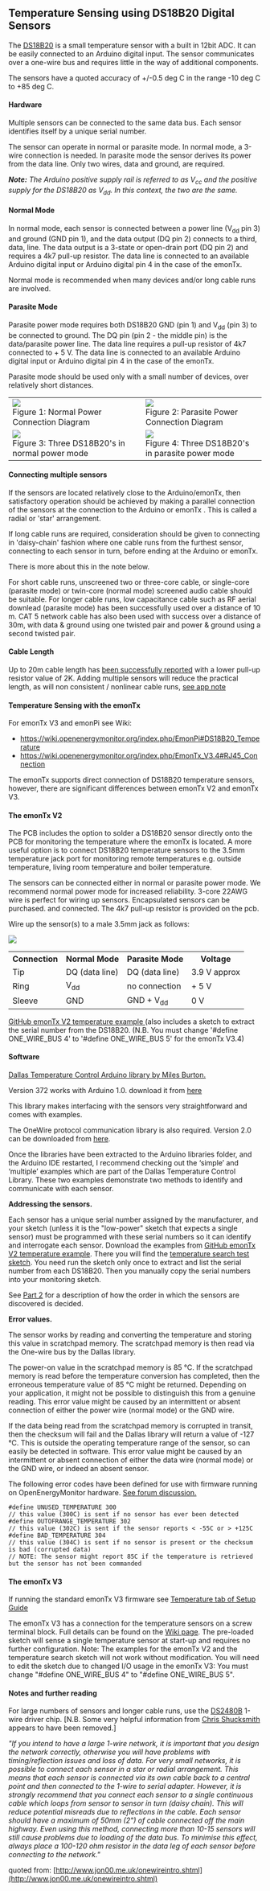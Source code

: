 ## Temperature Sensing using DS18B20 Digital Sensors

The [DS18B20](http://datasheets.maxim-ic.com/en/ds/DS18B20.pdf) is a small temperature sensor with a built in 12bit ADC. It can be easily connected to an Arduino digital input. The sensor communicates over a one-wire bus and requires little in the way of additional components.

The sensors have a quoted accuracy of +/-0.5 deg C in the range -10 deg C to +85 deg C.

#### Hardware

Multiple sensors can be connected to the same data bus. Each sensor identifies itself by a unique serial number.

The sensor can operate in normal or parasite mode. In normal mode, a 3-wire connection is needed. In parasite mode the sensor derives its power from the data line. Only two wires, data and ground, are required.

<span style="font-style: italic">**Note:** The Arduino positive supply rail is referred to as V<sub>cc</sub> and the positive supply for the DS18B20 as V<sub>dd</sub>. In this context, the two are the same.</span>

#### Normal Mode

In normal mode, each sensor is connected between a power line (V<sub>dd</sub> pin 3) and ground (GND pin 1), and the data output (DQ pin 2) connects to a third, data, line. The data output is a 3-state or open-drain port (DQ pin 2) and requires a 4k7 pull-up resistor. The data line is connected to an available Arduino digital input or Arduino digital pin 4 in the case of the emonTx.

Normal mode is recommended when many devices and/or long cable runs are involved.

#### Parasite Mode

Parasite power mode requires both DS18B20 GND (pin 1) and V<sub>dd</sub> (pin 3) to be connected to ground. The DQ pin (pin 2 - the middle pin) is the data/parasite power line. The data line requires a pull-up resistor of 4k7 connected to + 5 V. The data line is connected to an available Arduino digital input or Arduino digital pin 4 in the case of the emonTx.

Parasite mode should be used only with a small number of devices, over relatively short distances.

<table>
  <tbody>
    <tr>
      <td width="400px"><img src="files/normal-power-connection-diagram.png"><br>Figure 1: Normal Power Connection Diagram</td>
      <td width="350px"><img src="files/parasite-power-connection-diagram.png"><br>Figure 2: Parasite Power Connection Diagram</td>
    </tr>
    <tr>
      <td width="400px"><img src="files/temp-sensors-connection-diagram-3-wire.png"><br>Figure 3: Three DS18B20's in normal power mode</td>
      <td width="350px"><img src="files/temp-sensors-connection-diagram.png"><br>Figure 4: Three DS18B20's in parasite power mode</td>
    </tr>
  </tbody>
</table>

#### Connecting multiple sensors

If the sensors are located relatively close to the Arduino/emonTx, then satisfactory operation should be achieved by making a parallel connection of the sensors at the connection to the Arduino or emonTx . This is called a radial or 'star' arrangement.

If long cable runs are required, consideration should be given to connecting in 'daisy-chain' fashion where one cable runs from the furthest sensor, connecting to each sensor in turn, before ending at the Arduino or emonTx.

There is more about this in the note below.

For short cable runs, unscreened two or three-core cable, or single-core (parasite mode) or twin-core (normal mode) screened audio cable should be suitable. For longer cable runs, low capacitance cable such as RF aerial downlead (parasite mode) has been successfully used over a distance of 10 m. CAT 5 network cable has also been used with success over a distance of 30m, with data & ground using one twisted pair and power & ground using a second twisted pair.

#### Cable Length

Up to 20m cable length has [been successfully reported](https://twitter.com/mharizanov/status/704194316659515392) with a lower pull-up resistor value of 2K. Adding multiple sensors will reduce the practical length, as will non consistent / nonlinear cable runs, [see app note](https://www.maximintegrated.com/en/app-notes/index.mvp/id/148)

#### Temperature Sensing with the emonTx

For emonTx V3 and emonPi see Wiki:

- https://wiki.openenergymonitor.org/index.php/EmonPi#DS18B20_Temperature
- https://wiki.openenergymonitor.org/index.php/EmonTx_V3.4#RJ45_Connection

The emonTx supports direct connection of DS18B20 temperature sensors, however, there are significant differences between emonTx V2 and emonTx V3.

#### The emonTx V2

The PCB includes the option to solder a DS18B20 sensor directly onto the PCB for monitoring the temperature where the emonTx is located. A more useful option is to connect DS18B20 temperature sensors to the 3.5mm temperature jack port for monitoring remote temperatures e.g. outside temperature, living room temperature and boiler temperature.

The sensors can be connected either in normal or parasite power mode. We recommend normal power mode for increased reliability. 3-core 22AWG wire is perfect for wiring up sensors. Encapsulated sensors can be purchased. and connected. The 4k7 pull-up resistor is provided on the pcb.

Wire up the sensor(s) to a male 3.5mm jack as follows:

![](files/Temperature-3-wire-jack.png)

<table>

<tbody>

<tr>

<th>Connection</th>

<th>Normal Mode</th>

<th>Parasite Mode</th>

<th>Voltage</th>

</tr>

<tr>

<td>Tip</td>

<td>DQ (data line)</td>

<td>DQ (data line)</td>

<td>3.9 V approx</td>

</tr>

<tr>

<td>Ring</td>

<td>V<sub>dd</sub></td>

<td>no connection</td>

<td>+ 5 V</td>

</tr>

<tr>

<td>Sleeve</td>

<td>GND</td>

<td>GND + V<sub>dd</sub></td>

<td>0 V</td>

</tr>

</tbody>

</table>


[GitHub emonTx V2 temperature example ](https://github.com/openenergymonitor/emonTxFirmware/tree/master/emonTxV2/emonTx_temperature_examples)
(also includes a sketch to extract the serial number from the DS18B20\. (N.B. You must change '#define ONE_WIRE_BUS 4' to '#define ONE_WIRE_BUS 5' for the emonTx V3.4)

#### Software

[Dallas Temperature Control Arduino library by Miles Burton.](http://milesburton.com/Dallas_Temperature_Control_Library#The_Library)

Version 372 works with Arduino 1.0\. download it from [here](http://download.milesburton.com/Arduino/MaximTemperature/)

This library makes interfacing with the sensors very straightforward and comes with examples.

The OneWire protocol communication library is also required. Version 2.0 can be downloaded from [here](http://www.pjrc.com/teensy/td_libs_OneWire.html).

Once the libraries have been extracted to the Arduino libraries folder, and the Arduino IDE restarted, I recommend checking out the ‘simple’ and ‘multiple’ examples which are part of the Dallas Temperature Control Library. These two examples demonstrate two methods to identify and communicate with each sensor.

**Addressing the sensors.**

Each sensor has a unique serial number assigned by the manufacturer, and your sketch (unless it is the "low-power" sketch that expects a single sensor) must be programmed with these serial numbers so it can identify and interrogate each sensor. Download the examples from [GitHub emonTx V2 temperature example](https://github.com/openenergymonitor/emonTxFirmware/tree/master/emonTxV2/emonTx_temperature_examples). There you will find the [temperature search test sketch](https://github.com/openenergymonitor/emonTxFirmware/tree/master/emonTxV2/emonTx_temperature_examples/temperature_search). You need run the sketch only once to extract and list the serial number from each DS18B20\. Then you manually copy the serial numbers into your monitoring sketch.

See [Part 2](DS18B20-temperature-sensing-2) for a description of how the order in which the sensors are discovered is decided.

**Error values.**

The sensor works by reading and converting the temperature and storing this value in scratchpad memory. The scratchpad memory is then read via the One-wire bus by the Dallas library.

The power-on value in the scratchpad memory is 85 °C. If the scratchpad memory is read before the temperature conversion has completed, then the erroneous temperature value of 85 °C might be returned. Depending on your application, it might not be possible to distinguish this from a genuine reading. This error value might be caused by an intermittent or absent connection of either the power wire (normal mode) or the GND wire.

If the data being read from the scratchpad memory is corrupted in transit, then the checksum will fail and the Dallas library will return a value of -127 °C. This is outside the operating temperature range of the sensor, so can easily be detected in software. This error value might be caused by an intermittent or absent connection of either the data wire (normal mode) or the GND wire, or indeed an absent sensor.

The following error codes have been defined for use with firmware running on OpenEnergyMonitor hardware. [See forum discussion.](https://community.openenergymonitor.org/t/emonpi-temperature-measurement/6792/15)

```
#define UNUSED_TEMPERATURE 300
// this value (300C) is sent if no sensor has ever been detected
#define OUTOFRANGE_TEMPERATURE 302
// this value (302C) is sent if the sensor reports < -55C or > +125C
#define BAD_TEMPERATURE 304
// this value (304C) is sent if no sensor is present or the checksum is bad (corrupted data)
// NOTE: The sensor might report 85C if the temperature is retrieved but the sensor has not been commanded
```

#### The emonTx V3

If running the standard emonTx V3 firmware see [Temperature tab of Setup Guide](https://guide.openenergymonitor.org/setup/)

The emonTx V3 has a connection for the temperature sensors on a screw terminal block. Full details can be found on the [Wiki page](https://wiki.openenergymonitor.org/index.php?title=EmonTx_V3). The pre-loaded sketch will sense a single temperature sensor at start-up and requires no further configuration. Note: The examples for the emonTx V2 and the temperature search sketch will not work without modification. You will need to edit the sketch due to changed I/O usage in the emonTx V3: You must change "#define ONE_WIRE_BUS 4" to "#define ONE_WIRE_BUS 5".

#### Notes and further reading

For large numbers of sensors and longer cable runs, use the [DS2480B](http://www.maxim-ic.com/datasheet/index.mvp/id/2923) 1-wire driver chip. [N.B. Some very helpful information from [ Chris Shucksmith](http://twitter.com/#!/shuckc) appears to have been removed.]

_"If you intend to have a large 1-wire network, it is important that you design the network correctly, otherwise you will have problems with timing/reflection issues and loss of data. For very small networks, it is possible to connect each sensor in a star or radial arrangement. This means that each sensor is connected via its own cable back to a central point and then connected to the 1-wire to serial adapter. However, it is strongly recommend that you connect each sensor to a single continuous cable which loops from sensor to sensor in turn (daisy chain). This will reduce potential misreads due to reflections in the cable. Each sensor should have a maximum of 50mm (2") of cable connected off the main highway. Even using this method, connecting more than 10-15 sensors will still cause problems due to loading of the data bus. To minimise this effect, always place a 100-120 ohm resistor in the data leg of each sensor before connecting to the network."_

quoted from: [http://www.jon00.me.uk/onewireintro.shtml](http://www.jon00.me.uk/onewireintro.shtml)
